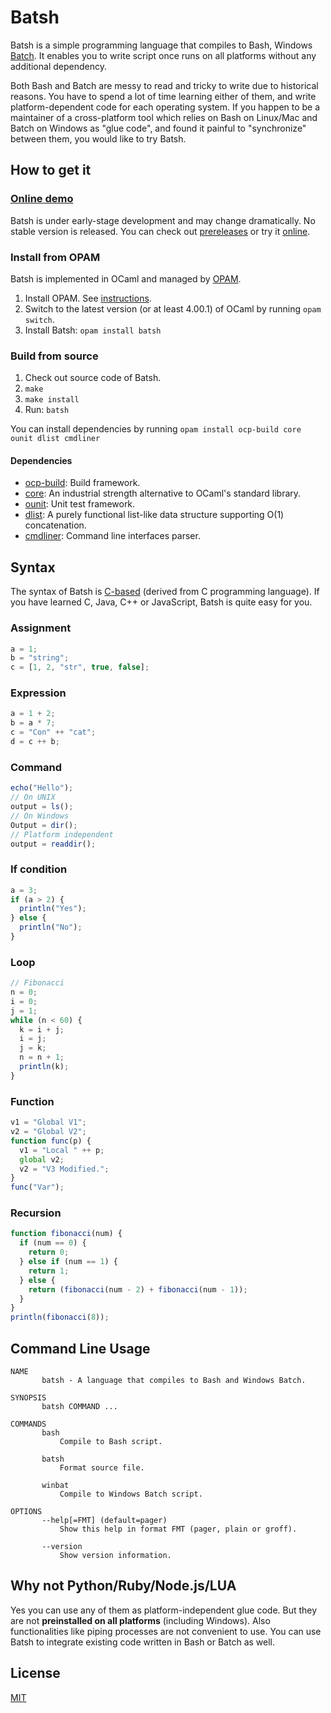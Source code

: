 # Batsh

Batsh is a simple programming language that compiles to Bash, Windows [Batch](http://www.microsoft.com/resources/documentation/windows/xp/all/proddocs/en-us/batch.mspx).
It enables you to write script once runs on all platforms without any additional dependency.

Both Bash and Batch are messy to read and tricky to write due to historical reasons.
You have to spend a lot of time learning either of them, and write platform-dependent code for each operating system.
If you happen to be a maintainer of a cross-platform tool which relies on Bash on Linux/Mac and Batch on Windows as "glue code", and found it painful to "synchronize" between them, you would like to try Batsh.

## How to get it

### [Online demo](http://batsh.byvoid.com/)

Batsh is under early-stage development and may change dramatically.
No stable version is released.
You can check out [prereleases](https://github.com/BYVoid/Batsh/releases) or try it [online](http://batsh.byvoid.com/).

### Install from OPAM

Batsh is implemented in OCaml and managed by [OPAM](http://opam.ocaml.org/pkg/batsh/0.0.4/).

1. Install OPAM. See [instructions](http://opam.ocaml.org/doc/Quick_Install.html).
2. Switch to the latest version (or at least 4.00.1) of OCaml by running `opam switch`.
3. Install Batsh: `opam install batsh`

### Build from source

1. Check out source code of Batsh.
2. `make`
3. `make install`
4. Run: `batsh`

You can install dependencies by running `opam install ocp-build core ounit dlist cmdliner`

#### Dependencies

* [ocp-build](http://www.typerex.org/ocp-build.html): Build framework.
* [core](http://janestreet.github.io/): An industrial strength alternative to OCaml's standard library.
* [ounit](http://ounit.forge.ocamlcore.org/): Unit test framework.
* [dlist](https://github.com/BYVoid/Dlist): A purely functional list-like data structure supporting O(1) concatenation.
* [cmdliner](http://erratique.ch/software/cmdliner): Command line interfaces parser.

## Syntax

The syntax of Batsh is [C-based](https://en.wikipedia.org/wiki/List_of_C-based_programming_languages) (derived from C programming language).
If you have learned C, Java, C++ or JavaScript, Batsh is quite easy for you.

### Assignment

```javascript
a = 1;
b = "string";
c = [1, 2, "str", true, false];
```

### Expression

```javascript
a = 1 + 2;
b = a * 7;
c = "Con" ++ "cat";
d = c ++ b;
```

### Command

```javascript
echo("Hello");
// On UNIX
output = ls();
// On Windows
Output = dir();
// Platform independent
output = readdir();
```

### If condition

```javascript
a = 3;
if (a > 2) {
  println("Yes");
} else {
  println("No");
}
```

### Loop

```javascript
// Fibonacci
n = 0;
i = 0;
j = 1;
while (n < 60) {
  k = i + j;
  i = j;
  j = k;
  n = n + 1;
  println(k);
}
```

### Function

```javascript
v1 = "Global V1";
v2 = "Global V2";
function func(p) {
  v1 = "Local " ++ p;
  global v2;
  v2 = "V3 Modified.";
}
func("Var");
```

### Recursion

```javascript
function fibonacci(num) {
  if (num == 0) {
    return 0;
  } else if (num == 1) {
    return 1;
  } else {
    return (fibonacci(num - 2) + fibonacci(num - 1));
  }
}
println(fibonacci(8));
```

## Command Line Usage

```
NAME
       batsh - A language that compiles to Bash and Windows Batch.

SYNOPSIS
       batsh COMMAND ...

COMMANDS
       bash
           Compile to Bash script.

       batsh
           Format source file.

       winbat
           Compile to Windows Batch script.

OPTIONS
       --help[=FMT] (default=pager)
           Show this help in format FMT (pager, plain or groff).

       --version
           Show version information.
```

## Why not Python/Ruby/Node.js/LUA

Yes you can use any of them as platform-independent glue code.
But they are not **preinstalled on all platforms** (including Windows). Also functionalities like piping processes are not convenient to use. You can use Batsh to integrate existing code written in Bash or Batch as well.

## License

[MIT](http://opensource.org/licenses/MIT)
